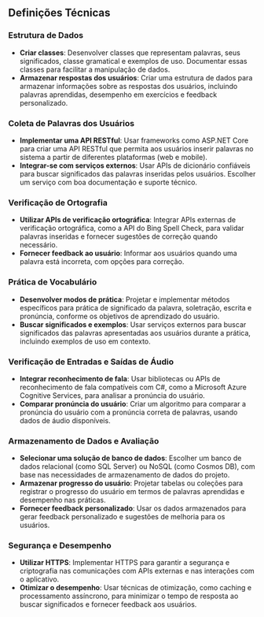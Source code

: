 ## Definições Técnicas

### Estrutura de Dados

- **Criar classes**: Desenvolver classes que representam palavras, seus significados, classe gramatical e exemplos de uso. Documentar essas classes para facilitar a manipulação de dados.
- **Armazenar respostas dos usuários**: Criar uma estrutura de dados para armazenar informações sobre as respostas dos usuários, incluindo palavras aprendidas, desempenho em exercícios e feedback personalizado.

### Coleta de Palavras dos Usuários

- **Implementar uma API RESTful**: Usar frameworks como ASP.NET Core para criar uma API RESTful que permita aos usuários inserir palavras no sistema a partir de diferentes plataformas (web e mobile).
- **Integrar-se com serviços externos**: Usar APIs de dicionário confiáveis para buscar significados das palavras inseridas pelos usuários. Escolher um serviço com boa documentação e suporte técnico.

### Verificação de Ortografia

- **Utilizar APIs de verificação ortográfica**: Integrar APIs externas de verificação ortográfica, como a API do Bing Spell Check, para validar palavras inseridas e fornecer sugestões de correção quando necessário.
- **Fornecer feedback ao usuário**: Informar aos usuários quando uma palavra está incorreta, com opções para correção.

### Prática de Vocabulário

- **Desenvolver modos de prática**: Projetar e implementar métodos específicos para prática de significado da palavra, soletração, escrita e pronúncia, conforme os objetivos de aprendizado do usuário.
- **Buscar significados e exemplos**: Usar serviços externos para buscar significados das palavras apresentadas aos usuários durante a prática, incluindo exemplos de uso em contexto.

### Verificação de Entradas e Saídas de Áudio

- **Integrar reconhecimento de fala**: Usar bibliotecas ou APIs de reconhecimento de fala compatíveis com C#, como a Microsoft Azure Cognitive Services, para analisar a pronúncia do usuário.
- **Comparar pronúncia do usuário**: Criar um algoritmo para comparar a pronúncia do usuário com a pronúncia correta de palavras, usando dados de áudio disponíveis.

### Armazenamento de Dados e Avaliação

- **Selecionar uma solução de banco de dados**: Escolher um banco de dados relacional (como SQL Server) ou NoSQL (como Cosmos DB), com base nas necessidades de armazenamento de dados do projeto.
- **Armazenar progresso do usuário**: Projetar tabelas ou coleções para registrar o progresso do usuário em termos de palavras aprendidas e desempenho nas práticas.
- **Fornecer feedback personalizado**: Usar os dados armazenados para gerar feedback personalizado e sugestões de melhoria para os usuários.

### Segurança e Desempenho

- **Utilizar HTTPS**: Implementar HTTPS para garantir a segurança e criptografia nas comunicações com APIs externas e nas interações com o aplicativo.
- **Otimizar o desempenho**: Usar técnicas de otimização, como caching e processamento assíncrono, para minimizar o tempo de resposta ao buscar significados e fornecer feedback aos usuários.

